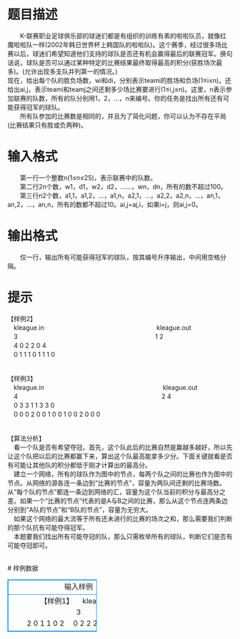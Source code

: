 # 

 
 # 题目描述 
<p>
　　K-联赛职业足球俱乐部的球迷们都是有组织的训练有素的啦啦队员，就像红魔啦啦队一样(2002年韩日世界杯上韩国队的啦啦队)。这个赛季，经过很多场比赛以后，球迷们希望知道他们支持的球队是否还有机会赢得最后的联赛冠军。换句话说，球队是否可以通过某种特定的比赛结果最终取得最高的积分(获胜场次最多)。(允许出现多支队并列第一的情况。)<br>现在，给出每个队的胜负场数，wi和di，分别表示teami的胜场和负场(1≤i≤n)。还给出ai,j，表示teami和teamj之间还剩多少场比赛要进行(1≤i,j≤n)。这里，n表示参加联赛的队数，所有的队分别用1，2，…，n来编号。你的任务是找出所有还有可能获得冠军的球队。<br>　　所有队参加的比赛数是相同的，并且为了简化问题，你可以认为不存在平局(比赛结果只有胜或负两种)。<br></p> 

 
 # 输入格式 
<p>
　　第一行一个整数n(1≤n≤25)，表示联赛中的队数。<br>　　第二行2n个数，w1，d1，w2，d2，……，wn，dn，所有的数不超过100。<br>　　第三行n2个数，a1,1，a1,2，…，a1,n，a2,1，…，a2,2，a2,n，…，an,1，an,2，…，an,n，所有的数都不超过10。ai,j=aj,i，如果i=j，则ai,j=0。<br></p> 

 
 # 输出格式 
<p>
　　仅一行，输出所有可能获得冠军的球队，按其编号升序输出，中间用空格分隔。</p> 

 
 # 提示 
<p>
【样例2】<br>　kleague.in　　　　　　　　　　　　　　　　　　kleague.out<br>　3　　　　　　　　　　　　　　　　　　　　　　1 2<br>　4 0 2 2 0 4<br>　0 1 1 1 0 1 1 1 0<br><br><br>【样例3】<br>　kleague.in　　　　　　　　　　　　　　　　　　　kleague.out<br>　4　　　　　　　　　　　　　　　　　　　　　　　2 4<br>　0 3 3 1 1 3 3 0<br>　0 0 0 2 0 0 1 0 0 1 0 0 2 0 0 0<br><br><br>【算法分析】<br>　看一个队是否有希望夺冠，首先，这个队此后的比赛自然是赢越多越好，所以先让这个队把以后的比赛都赢下来，算出这个队最高能拿多少分。下面关键就看是否有可能让其他队的积分都低于刚才计算出的最高分。<br>　建立一个网络，所有的球队作为图中的节点，每两个队之间的比赛也作为图中的节点。从网络的源各连一条边到“比赛的节点”，容量为两队间还剩的比赛场数。从“每个队的节点”都连一条边到网络的汇，容量为这个队当前的积分与最高分之差。如果一个“比赛的节点”代表的是A与B之间的比赛，那么从这个节点连两条边分别到“A队的节点”和“B队的节点”，容量为无穷大。<br>　如果这个网络的最大流等于所有还未进行的比赛的场次之和，那么需要我们判断的那个队抗有可能夺得冠军。<br>　本题要我们找出所有可能夺冠的队，那么只需枚举所有的球队，判断它们是否有可能夺冠即可。<br><br></p> 
# 样例数据
<style>
        table,table tr th, table tr td { border:1px solid #0094ff; }
        table { width: 200px; min-height: 25px; line-height: 25px; text-align: center; border-collapse: collapse;}   
    </style>
<table>
	<tr>
		<td>输入样例</td>
		<td>输出样例</td>
	</tr>
<tr><td>【样例1】
　kleague.in　　　　　　　　　　　　
　3　　　　　　　　　　　　　　　　　　
　2 0 1 1 0 2
　0 2 2 2 0 2 2 2 0
</td><td>kleague.out
1 2 3</td></tr></table>
